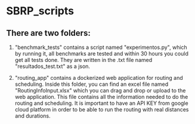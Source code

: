 # SBRP_scripts

## There are two folders:

1. "benchmark_tests" contains a script named "experimentos.py", which by running it, all benchmarks are tested and within 30 hours you could get all tests done. They are written in the .txt file named "resultados_test.txt" as a json. 

1. "routing_app" contains a dockerized web application for routing and scheduling. Inside this folder, you can find an excel file named "RoutingInfoInput.xlsx" which you can drag and drop or upload to the web application. This file contains all the information needed to do the routing and scheduling. It is important to have an API KEY from google cloud platform in order to be able to run the routing with real distances and durations. 
